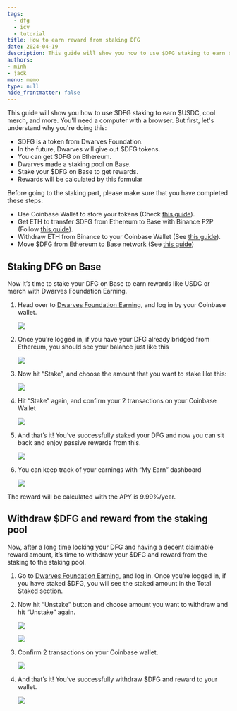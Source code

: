 ```yaml
---
tags: 
  - dfg
  - icy
  - tutorial
title: How to earn reward from staking DFG 
date: 2024-04-19
description: This guide will show you how to use $DFG staking to earn $USDC, cool merch, and more.
authors: 
- minh
- jack
menu: memo
type: null
hide_frontmatter: false
---
```


This guide will show you how to use $DFG staking to earn $USDC, cool merch, and more. You'll need a computer with a browser. But first, let's understand why you're doing this:

- $DFG is a token from Dwarves Foundation.
- In the future, Dwarves will give out $DFG tokens.
- You can get $DFG on Ethereum.
- Dwarves made a staking pool on Base.
- Stake your $DFG on Base to get rewards.
- Rewards will be calculated by this formular

Before going to the staking part, please make sure that you have completed these steps:
- Use Coinbase Wallet to store your tokens (Check [this guide](https://memo.d.foundation/playbook/community/how-to-setup-crypto-wallet-to-withdraw-icy/)).
- Get ETH to transfer $DFG from Ethereum to Base with Binance P2P (Follow [this guide](https://www.binance.com/en/blog/p2p/binance-p2p-newbie-guide-7428324997079645557)).
- Withdraw ETH from Binance to your Coinbase Wallet (See [this guide](https://www.binance.com/en/support/faq/how-to-withdraw-crypto-from-binance-115003670492)).
- Move $DFG from Ethereum to Base network (See [this guide](https://memo.d.foundation/playground/_memo/how-to-transfer-dfg-from-eth-to-base-for-staking/))

## Staking DFG on Base
Now it’s time to stake your DFG on Base to earn rewards like USDC or merch with Dwarves Foundation Earning.

1. Head over to [Dwarves Foundation Earning](https://tono.gg/dwarves), and log in by your Coinbase wallet.
    
    ![](assets/how-to-earn-reward-from-staking-dfg_how-to-transfer-dfg-from-eth-to-base-for-staking_tono_stake.webp)
    
2. Once you’re logged in, if you have your DFG already bridged from Ethereum, you should see your balance just like this
    
    ![](assets/how-to-earn-reward-from-staking-dfg_how-to-transfer-dfg-from-eth-to-base-for-staking_tono_balance.webp)
    
3. Now hit “Stake”, and choose the amount that you want to stake like this:
    
    ![](assets/how-to-earn-reward-from-staking-dfg_how-to-transfer-dfg-from-eth-to-base-for-staking_tono_stake_amount.webp)
    
4. Hit “Stake” again, and confirm your 2 transactions on your Coinbase Wallet
    
    ![](assets/how-to-earn-reward-from-staking-dfg_how-to-transfer-dfg-from-eth-to-base-for-staking_tono_stake_preview.webp)
    
5. And that’s it! You’ve successfully staked your DFG and now you can sit back and enjoy passive rewards from this.
    
    ![](assets/how-to-earn-reward-from-staking-dfg_how-to-transfer-dfg-from-eth-to-base-for-staking_tono_stake_successful.webp)
    
6. You can keep track of your earnings with “My Earn” dashboard
    
    ![](assets/how-to-earn-reward-from-staking-dfg_how-to-transfer-dfg-from-eth-to-base-for-staking_tono_stake_successful_2.webp)
    
The reward will be calculated with the APY is 9.99%/year.

## Withdraw $DFG and reward from the staking pool
Now, after a long time locking your DFG and having a decent claimable reward amount, it’s time to withdraw your $DFG and reward from the staking to the staking pool. 

1. Go to [Dwarves Foundation Earning](https://tono.gg/dwarves), and log in. Once you’re logged in, if you have staked $DFG, you will see the staked amount in the Total Staked section. 
2. Now hit “Unstake” button and choose amount you want to withdraw and hit “Unstake” again.

    ![](assets/how-to-earn-reward-from-staking-dfg.webp)

    ![](assets/how-to-earn-reward-from-staking-dfg-2.webp)

3. Confirm 2 transactions on your Coinbase wallet. 

    ![](assets/how-to-earn-reward-from-staking-dfg-3.png)

4. And that’s it! You’ve successfully withdraw $DFG and reward to your wallet. 

    ![](assets/how-to-earn-reward-from-staking-dfg-2.png)


